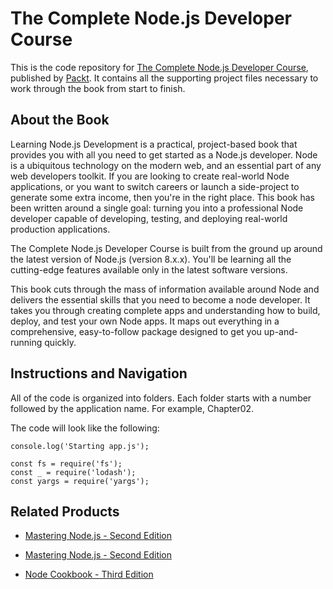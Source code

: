 # The Complete Node.js Developer Course
This is the code repository for [The Complete Node.js Developer Course](https://www.packtpub.com/web-development/complete-nodejs-developer-course?utm_source=github&utm_medium=repository&utm_campaign=9781788395540), published by [Packt](https://www.packtpub.com/?utm_source=github). It contains all the supporting project files necessary to work through the book from start to finish.
## About the Book
Learning Node.js Development is a practical, project-based book that provides you with all you need to get started as a Node.js developer. Node is a ubiquitous technology on the modern web, and an essential part of any web developers toolkit. If you are looking to create real-world Node applications, or you want to switch careers or launch a side-project to generate some extra income, then you're in the right place. This book has been written around a single goal: turning you into a professional Node developer capable of developing, testing, and deploying real-world production applications.

The Complete Node.js Developer Course is built from the ground up around the latest version of Node.js (version 8.x.x). You'll be learning all the cutting-edge features available only in the latest software versions. 

This book cuts through the mass of information available around Node and delivers the essential skills that you need to become a node developer. It takes you through creating complete apps and understanding how to build, deploy, and test your own Node apps. It maps out everything in a comprehensive, easy-to-follow package designed to get you up-and-running quickly.
## Instructions and Navigation
All of the code is organized into folders. Each folder starts with a number followed by the application name. For example, Chapter02.



The code will look like the following:
```
console.log('Starting app.js');

const fs = require('fs');
const _ = require('lodash');
const yargs = require('yargs');
```


## Related Products
* [Mastering Node.js - Second Edition](https://www.packtpub.com/web-development/mastering-nodejs-second-edition?utm_source=github&utm_medium=repository&utm_campaign=9781785888960)

* [Mastering Node.js - Second Edition](https://www.packtpub.com/web-development/mastering-nodejs-second-edition?utm_source=github&utm_medium=repository&utm_campaign=9781785888960)

* [Node Cookbook - Third Edition](https://www.packtpub.com/web-development/node-cookbook-third-edition?utm_source=github&utm_medium=repository&utm_campaign=9781785880087)

